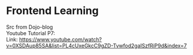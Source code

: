 # Frontend Learning

Src from Dojo-blog<br/>
Youtube Tutorial P7: <br/>
Link: https://www.youtube.com/watch?v=0XSDAup85SA&list=PL4cUxeGkcC9gZD-Tvwfod2gaISzfRiP9d&index=7
